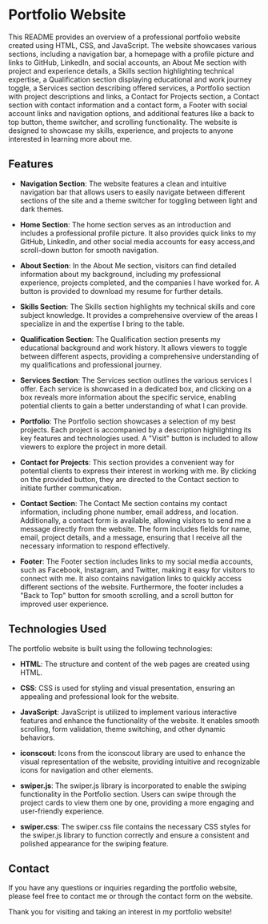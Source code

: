 # Portfolio Website

This README provides an overview of a professional portfolio website created using HTML, CSS, and JavaScript. The website showcases various sections, including a navigation bar, a homepage with a profile picture and links to GitHub, LinkedIn, and social accounts, an About Me section with project and experience details, a Skills section highlighting technical expertise, a Qualification section displaying educational and work journey toggle, a Services section describing offered services, a Portfolio section with project descriptions and links, a Contact for Projects section, a Contact section with contact information and a contact form, a Footer with social account links and navigation options, and additional features like a back to top button, theme switcher, and scrolling functionality.
The website is designed to showcase my skills, experience, and projects to anyone interested in learning more about me.

## Features

- **Navigation Section**: The website features a clean and intuitive navigation bar that allows users to easily navigate between different sections of the site and a theme switcher for toggling between light and dark themes.

- **Home Section**: The home section serves as an introduction and includes a professional profile picture. It also provides quick links to my GitHub, LinkedIn, and other social media accounts for easy access,and scroll-down button for smooth navigation.

- **About Section**: In the About Me section, visitors can find detailed information about my background, including my professional experience, projects completed, and the companies I have worked for. A button is provided to download my resume for further details.

- **Skills Section**: The Skills section highlights my technical skills and core subject knowledge. It provides a comprehensive overview of the areas I specialize in and the expertise I bring to the table.

- **Qualification Section**: The Qualification section presents my educational background and work history. It allows viewers to toggle between different aspects, providing a comprehensive understanding of my qualifications and professional journey.

- **Services Section**: The Services section outlines the various services I offer. Each service is showcased in a dedicated box, and clicking on a box reveals more information about the specific service, enabling potential clients to gain a better understanding of what I can provide.

- **Portfolio**: The Portfolio section showcases a selection of my best projects. Each project is accompanied by a description highlighting its key features and technologies used. A "Visit" button is included to allow viewers to explore the project in more detail.

- **Contact for Projects**: This section provides a convenient way for potential clients to express their interest in working with me. By clicking on the provided button, they are directed to the Contact section to initiate further communication.

- **Contact Section**: The Contact Me section contains my contact information, including phone number, email address, and location. Additionally, a contact form is available, allowing visitors to send me a message directly from the website. The form includes fields for name, email, project details, and a message, ensuring that I receive all the necessary information to respond effectively.

- **Footer**: The Footer section includes links to my social media accounts, such as Facebook, Instagram, and Twitter, making it easy for visitors to connect with me. It also contains navigation links to quickly access different sections of the website. Furthermore, the footer includes a "Back to Top" button for smooth scrolling, and a scroll button for improved user experience.

## Technologies Used

The portfolio website is built using the following technologies:

- **HTML**: The structure and content of the web pages are created using HTML.

- **CSS**: CSS is used for styling and visual presentation, ensuring an appealing and professional look for the website.

- **JavaScript**: JavaScript is utilized to implement various interactive features and enhance the functionality of the website. It enables smooth scrolling, form validation, theme switching, and other dynamic behaviors.

- **iconscout**: Icons from the iconscout library are used to enhance the visual representation of the website, providing intuitive and recognizable icons for navigation and other elements.

- **swiper.js**: The swiper.js library is incorporated to enable the swiping functionality in the Portfolio section. Users can swipe through the project cards to view them one by one, providing a more engaging and user-friendly experience.

- **swiper.css**: The swiper.css file contains the necessary CSS styles for the swiper.js library to function correctly and ensure a consistent and polished appearance for the swiping feature.


## Contact

If you have any questions or inquiries regarding the portfolio website, please feel free to contact me or through the contact form on the website.

Thank you for visiting and taking an interest in my portfolio website!
